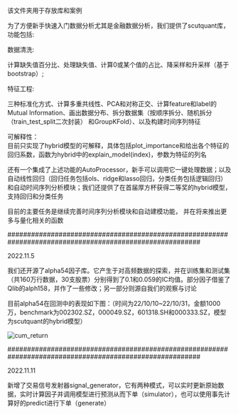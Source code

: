 该文件夹用于存放库和案例  


为了方便新手快速入门数据分析尤其是金融数据分析，我们提供了scutquant库，功能包括:  

数据清洗:  

  计算缺失值百分比、处理缺失值、计算0或某个值的占比、降采样和升采样（基于bootstrap）;  
  
特征工程:  

  三种标准化方式、计算多重共线性、PCA和对称正交、计算feature和label的Mutual Information、画出数据分布、拆分数据集（按顺序拆分、随机拆分（train_test_split二次封装）
  和GroupKFold）、以及构建时间序列特征
  
 可解释性：  
   目前只实现了hybrid模型的可解释，具体包括plot_importance和给出各个特征的回归系数，函数为hybrid中的explain_model(index)，参数为特征的列名
 
还有一个集成了上述功能的AutoProcessor，新手可以调用它一键处理数据；以及自动线性回归（回归任务包括ols、ridge和lasso回归，分类任务包括逻辑回归）和自动时间序列分析模块；我们还提供了在首届厚方杯获得二等奖的hybrid模型，支持回归和分类任务


目前的主要任务是继续完善时间序列分析模块和自动建模功能， 并在将来推出更多与量化相关的函数

#########################################################################################################
  
2022.11.5  

我们还开源了alpha54因子库。它产生于对高频数据的探索，并在训练集和测试集（共160万行数据，30支股票）分别得到了0.1和0.059的IC均值。部分因子借鉴了Qlib的alph158，并作了一些修改；另一部分则源自我们的观察与讨论

目前alpha54在回测中的表现如下图：（时间为22/10/10~22/10/31，金额1000万，benchmark为002302.SZ，000049.SZ，601318.SH和000333.SZ，模型为scutquant的hybrid模型）

![cum_return](https://user-images.githubusercontent.com/101194077/201241226-40738f9b-0876-45c9-a41b-c36c9eaf6daf.png)


#########################################################################################################

2022.11.11

新增了交易信号发射器signal_generator，它有两种模式，可以实时更新原始数据，实时计算因子并调用模型进行预测从而下单（simulator），也可以使用事先计算好的predict进行下单（generate）
